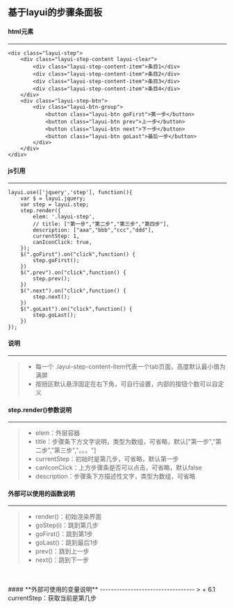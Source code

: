 ## 基于layui的步骤条面板

#### **html元素**
-----------------
```
<div class="layui-step">
    <div class="layui-step-content layui-clear">
        <div class="layui-step-content-item">条目1</div>
        <div class="layui-step-content-item">条目2</div>
        <div class="layui-step-content-item">条目3</div>
        <div class="layui-step-content-item">条目4</div>
    </div>
    <div class="layui-step-btn">
        <div class="layui-btn-group">
            <button class="layui-btn goFirst">第一步</button>
            <button class="layui-btn prev">上一步</button>
            <button class="layui-btn next">下一步</button>
            <button class="layui-btn goLast">最后一步</button>
        </div>
    </div>
</div>
```

#### **js引用**
-----------------
```
layui.use(['jquery','step'], function(){
    var $ = layui.jquery;
    var step = layui.step;
    step.render({
        elem: '.layui-step',
        // title: ["第一步","第二步","第三步","第四步"],
        description: ["aaa","bbb","ccc","ddd"],
        currentStep: 1,
        canIconClick: true,
    });
    $(".goFirst").on("click",function() {
        step.goFirst();
    })
    $(".prev").on("click",function() {
        step.prev();
    })
    $(".next").on("click",function() {
        step.next();
    })
    $(".goLast").on("click",function() {
        step.goLast();
    })
});
```

#### **说明**
-----------------
> + 每一个 .layui-step-content-item代表一个tab页面，高度默认最小值为满屏
> + 按扭区默认悬浮固定在右下角，可自行设置，内部的按钮个数可以自定义

#### **step.render()参数说明**
----------------------------------
> + elem：外层容器
> + title：步骤条下方文字说明，类型为数组，可省略，默认["第一步","第二步","第三步","。。。"]
> + currentStep：初始时是第几步，可省略，默认第一步
> + canIconClick：上方步骤条是否可以点击，可省略，默认false
> + description：步骤条下方描述性文字，类型为数组，可省略
    

#### **外部可以使用的函数说明**
----------------------------------
> + render()：初始渲染界面
> + goStep(i)：跳到第几步
> + goFirst()：跳到第1步
> + goLast()：跳到最后1步
> + prev()：跳到上一步
> + next()：跳到下一步
</br>
</br>
#### **外部可使用的变量说明**
----------------------------------
> + 6.1 currentStep：获取当前是第几步
